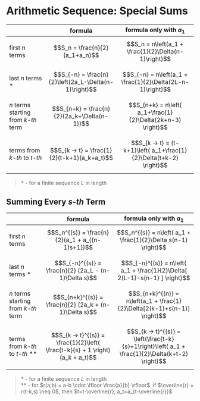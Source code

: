# Arithmetic Sequence: Special Sums

| | formula | formula only with $a_1$ |
|--|--|--|
| first $n$ terms | $$S_n = \frac{n}{2}(a_1+a_n)$$ | $$S_n = n\left(a_1 + \frac{1}{2}\Delta(n-1)\right)$$ |
| last $n$ terms * | $$S_{-n} = \frac{n}{2}\left(2a_L-\Delta(n-1)\right)$$ | $$S_{-n} = n\left(a_1 + \frac{1}{2}\Delta(2L-n-1)\right)$$ |
| $n$ terms starting from _k-th_ term | $$S_{n+k} = \frac{n}{2}(2a_k+\Delta(n-1))$$ | $$S_{n+k} = n\left( a_1+\frac{1}{2}\Delta(2k+n-3) \right)$$ |
| terms from _k-th_ to _t-th_ | $$S_{k → t} = \frac{1}{2}(t-k+1)(a_k+a_t)$$ | $$S_{k → t} = (t-k+1)\left( a_1+\frac{1}{2}\Delta(t+k-2) \right)$$ |

> \* - for a finite sequence $L$ in length

## Summing Every _s-th_ Term
| | formula | formula only with $a_1$ |
|--|--|--|
| first $n$ terms | $$S_n^{(s)} = \frac{n}{2}(a_1 + a_{(n-1)s+1})$$ | $$S_n^{(s)} = n\left( a_1 + \frac{1}{2}\Delta s(n-1) \right)$$ |
| last $n$ terms * | $$S_{-n}^{(s)} = \frac{n}{2} (2a_L - (n-1)\Delta s)$$ | $$S_{-n}^{(s)} = n\left( a_1 + \frac{1}{2}\Delta[ 2(L-1)-s(n-1) ] \right)$$ |
| $n$ terms starting from _k-th_ term | $$S_{n+k}^{(s)} = \frac{n}{2} (2a_k + (n-1)\Delta s)$$ | $$S_{n+k}^{(n)} = n\left(a_1 + \frac{1}{2}\Delta[2(k-1)+s(n-1)] \right)$$ |
| terms from _k-th_ to _t-th_ ** | $$S_{k → t}^{(s)} = \frac{1}{2}\left( \frac{t-k}{s} + 1 \right)(a_k + a_t)$$ | $$S_{k → t}^{(s)} = \left(\frac{t-k}{s}+1\right)\left( a_1 + \frac{1}{2}\Delta(k+t-2) \right)$$ |

> \* - for a finite sequence $L$ in length  
> \** - for $r(a,b) = a-b \cdot \lfloor \frac{a}{b} \rfloor$, if $\overline{r} = r(t-k,s) \neq 0$, then $t=t-\overline{r}, a_t=a_{t-\overline{r}}$
